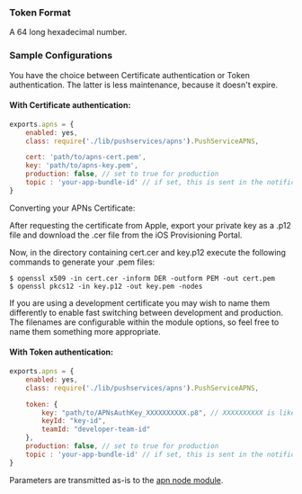 ### Token Format

A 64 long hexadecimal number.

### Sample Configurations

You have the choice between Certificate authentication or Token authentication. The latter is less maintenance, because it doesn't expire.

#### With Certificate authentication:

``` javascript
exports.apns = {
    enabled: yes,
    class: require('./lib/pushservices/apns').PushServiceAPNS,

    cert: 'path/to/apns-cert.pem',
    key: 'path/to/apns-key.pem',
    production: false, // set to true for production
    topic : 'your-app-bundle-id' // if set, this is sent in the notification.
}
```

Converting your APNs Certificate:

After requesting the certificate from Apple, export your private key as a .p12 file and download the .cer file from the iOS Provisioning Portal.

Now, in the directory containing cert.cer and key.p12 execute the following commands to generate your .pem files:

    $ openssl x509 -in cert.cer -inform DER -outform PEM -out cert.pem
    $ openssl pkcs12 -in key.p12 -out key.pem -nodes

If you are using a development certificate you may wish to name them differently to enable fast switching between development and production. The filenames are configurable within the module options, so feel free to name them something more appropriate.


#### With Token authentication:

``` javascript
exports.apns = {
    enabled: yes,
    class: require('./lib/pushservices/apns').PushServiceAPNS,

    token: {
        key: "path/to/APNsAuthKey_XXXXXXXXXX.p8", // XXXXXXXXXX is likely your key-id
        keyId: "key-id",
        teamId: "developer-team-id"
    },
    production: false, // set to true for production
    topic : 'your-app-bundle-id' // if set, this is sent in the notification.
}
```

Parameters are transmitted as-is to the [apn node module](https://github.com/argon/node-apn).

